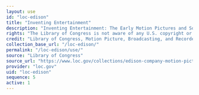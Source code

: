```yaml
---
layout: use
id: "loc-edison"
title: "Inventing Entertainment"
description: "Inventing Entertainment: The Early Motion Pictures and Sound Recordings of the Edison Companies features 341 motion pictures, 81 disc sound recordings, and other related materials, such as photographs and original magazine articles."
rights: "The Library of Congress is not aware of any U.S. copyright or other restrictions in this collection. Absent any such restrictions, these materials are free to use and reuse."
credit: "Library of Congress, Motion Picture, Broadcasting, and Recorded Sound Division."
collection_base_url: "/loc-edison/"
permalink: "/loc-edison/use/"
source: "Library of Congress"
source_url: "https://www.loc.gov/collections/edison-company-motion-pictures-and-sound-recordings/about-this-collection/"
provider: "loc.gov"
uid: "loc-edison"
sequence: 5
active: 1
---
```


